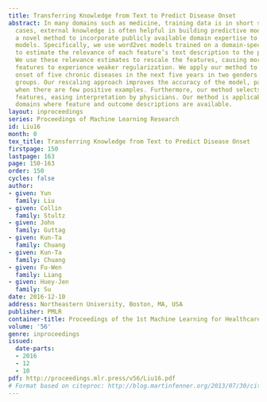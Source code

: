 ```yaml
---
title: Transferring Knowledge from Text to Predict Disease Onset
abstract: In many domains such as medicine, training data is in short supply. In such
  cases, external knowledge is often helpful in building predictive models. We propose
  a novel method to incorporate publicly available domain expertise to build accurate
  models. Specifically, we use word2vec models trained on a domain-specific corpus
  to estimate the relevance of each feature’s text description to the prediction problem.
  We use these relevance estimates to rescale the features, causing more important
  features to experience weaker regularization. We apply our method to predict the
  onset of five chronic diseases in the next five years in two genders and two age
  groups. Our rescaling approach improves the accuracy of the model, particularly
  when there are few positive examples. Furthermore, our method selects 60% fewer
  features, easing interpretation by physicians. Our method is applicable to other
  domains where feature and outcome descriptions are available.
layout: inproceedings
series: Proceedings of Machine Learning Research
id: Liu16
month: 0
tex_title: Transferring Knowledge from Text to Predict Disease Onset
firstpage: 150
lastpage: 163
page: 150-163
order: 150
cycles: false
author:
- given: Yun
  family: Liu
- given: Collin
  family: Stultz
- given: John
  family: Guttag
- given: Kun-Ta
  family: Chuang
- given: Kun-Ta
  family: Chuang
- given: Fu-Wen
  family: Liang
- given: Huey-Jen
  family: Su
date: 2016-12-10
address: Northeastern University, Boston, MA, USA
publisher: PMLR
container-title: Proceedings of the 1st Machine Learning for Healthcare Conference
volume: '56'
genre: inproceedings
issued:
  date-parts:
  - 2016
  - 12
  - 10
pdf: http://proceedings.mlr.press/v56/Liu16.pdf
# Format based on citeproc: http://blog.martinfenner.org/2013/07/30/citeproc-yaml-for-bibliographies/
---
```

